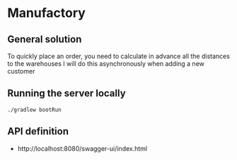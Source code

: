# Manufactory

## General solution ##

To quickly place an order, you need to calculate in advance all the distances to the warehouses
I will do this asynchronously when adding a new customer

## Running the server locally ##

```
./gradlew bootRun
```

## API definition ##

- http://localhost:8080/swagger-ui/index.html

